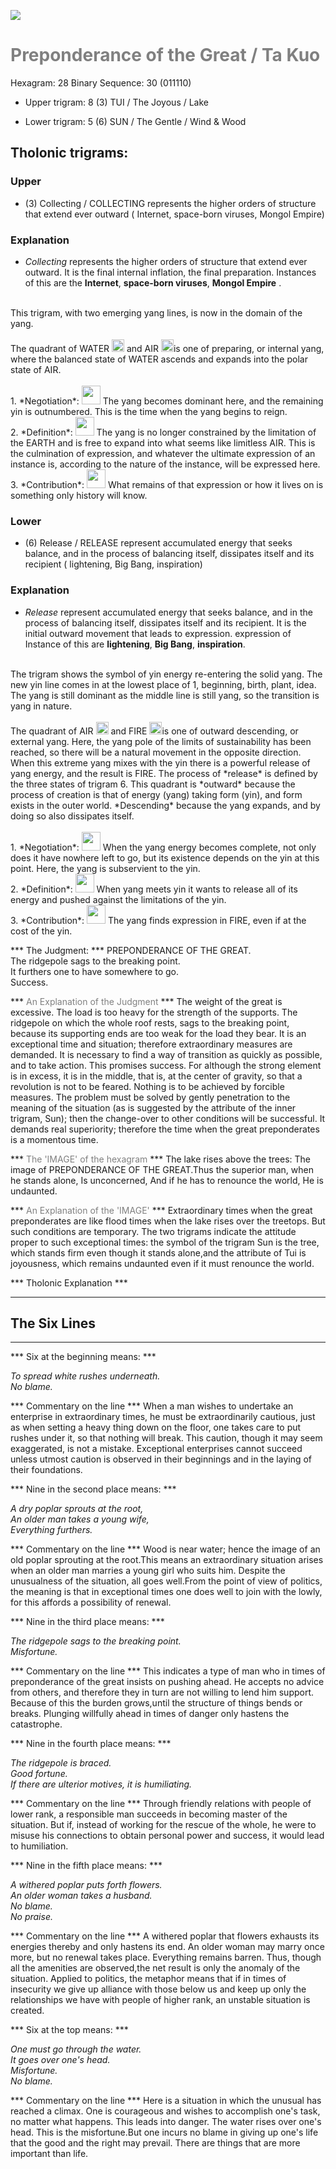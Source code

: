 

![](/assets/hexagram28.png)

# <span style="color:gray">Preponderance of the Great /  Ta Kuo </span>
Hexagram: 28
Binary Sequence: 30 (011110)

* Upper trigram: 8 (3) TUI / The Joyous / Lake

* Lower trigram: 5 (6) SUN / The Gentle / Wind & Wood

## <span style="brown:gray">Tholonic trigrams: </span>

### <span style="brown:gray">Upper </span>

* (3) Collecting / COLLECTING represents the higher orders of structure that extend ever outward ( Internet, space-born viruses, Mongol Empire)

### <span style="brown:gray">Explanation</span>

* *Collecting* represents the higher orders of structure that extend ever outward. It is the final internal inflation, the final preparation.  Instances of this are the **Internet**, **space-born viruses**, **Mongol Empire** .<br/>
<br/>
This trigram, with two emerging yang lines, is now in the domain of the yang.<br/>
<br/>
The quadrant of WATER <img src="../Images/bc/trigram-b01.png" style="width:20px"/> and AIR <img src="../Images/bc/trigram-b07.png" style="width:20px"/>is one of preparing, or internal yang, where the balanced state of WATER ascends and expands into the polar state of AIR.<br/>
<br/>
1. *Negotiation*: <img src="../Images/bc/yang.png" style="width:30px"/> The yang becomes dominant here, and the remaining yin is outnumbered. This is the time when the yang begins to reign.<br/>
2. *Definition*: <img src="../Images/bc/yang.png" style="width:30px"/> The yang is no longer constrained by the limitation of the EARTH and is free to expand into what seems like limitless AIR.  This is the culmination of expression, and whatever the ultimate expression of an instance is, according to the nature of the instance, will be expressed here. <br/>
3. *Contribution*: <img src="../Images/bc/yin.png" style="width:30px"/> What remains of that expression or how it lives on is something only history will know.

### <span style="brown:gray">Lower </span>

* (6) Release / RELEASE represent accumulated energy that seeks balance, and in the process of balancing itself, dissipates itself and its recipient ( lightening, Big Bang, inspiration)

### <span style="brown:gray">Explanation</span>

* *Release* represent accumulated energy that seeks balance, and in the process of balancing itself, dissipates itself and its recipient. It is the initial outward movement that leads to expression. expression of Instance of this are **lightening**, **Big Bang**, **inspiration**.<br/>
<br/>
The trigram shows the symbol of yin energy re-entering the solid yang. The new yin line comes in at the lowest place of 1, beginning, birth, plant, idea.  The yang is still dominant as the middle line is still yang, so the transition is yang in nature.<br/>
<br/>
The quadrant of AIR <img src="../Images/bc/trigram-b07.png" style="width:20px"/> and FIRE <img src="../Images/bc/trigram-b05.png" style="width:20px"/>is one of outward descending, or external yang. Here, the yang pole of the limits of sustainability has been reached, so there will be a natural movement in the opposite direction.  When this extreme yang mixes with the yin there is a powerful release of yang energy, and the result is FIRE.  The process of *release* is defined by the three states of trigram 6.  This quadrant is *outward* because the process of creation is that of energy (yang) taking form (yin), and form exists in the outer world.  *Descending* because the yang expands, and by doing so also dissipates itself.<br/>
<br/>
1. *Negotiation*: <img src="../Images/bc/yin.png" style="width:30px"/> When the yang energy becomes complete, not only does it have nowhere left to go, but its existence depends on the yin at this point.  Here, the yang is subservient to the yin.<br/>
2. *Definition*: <img src="../Images/bc/yang.png" style="width:30px"/> When yang meets yin it wants to release all of its energy and pushed against the limitations of the yin.<br/>
3. *Contribution*: <img src="../Images/bc/yang.png" style="width:30px"/> The yang finds expression in FIRE, even if at the cost of the yin.  <br/>




*** The Judgment: ***
PREPONDERANCE OF THE GREAT.<br/>
The ridgepole sags to the breaking point.<br/>
It furthers one to have somewhere to go.<br/>
Success.


*** <span style="color:gray">An Explanation of the Judgment</span> ***
The weight of the great is excessive. The load is too heavy for the strength of the supports. The ridgepole on which the whole roof rests, sags to the breaking point, because its supporting ends are too weak for the load they bear. It is an exceptional time and situation; therefore extraordinary measures are demanded. It is necessary to find a way of transition as quickly as possible, and to take action. This promises success. For although the strong element is in excess, it is in the middle, that is, at the center of gravity, so that a revolution is not to be feared. Nothing is to be achieved by forcible measures. The problem must be solved by gently penetration to the meaning of the situation (as is suggested by the attribute of the inner trigram, Sun); then the change-over to other conditions will be successful. It demands real superiority; therefore the time when the great preponderates is a momentous time.

*** <span style="color:gray">The 'IMAGE' of the hexagram</span> ***
The lake rises above the trees: The image of PREPONDERANCE OF THE GREAT.Thus the superior man, when he stands alone, Is unconcerned, And if he has to renounce the world, He is undaunted.

*** <span style="color:gray">An Explanation of the 'IMAGE'</span> ***
Extraordinary times when the great preponderates are like flood times when the lake rises over the treetops. But such conditions are temporary. The two trigrams indicate the attitude proper to such exceptional times: the symbol of the trigram Sun is the tree, which stands firm even though it stands alone,and the attribute of Tui is joyousness, which remains undaunted even if it must renounce the world.

*** <span style="brown:gray">Tholonic Explanation </span> ***





---
## The Six Lines ##
---
*** Six at the beginning means: ***

_To spread white rushes underneath.<br/>
No blame._

*** Commentary on the line ***
When a man wishes to undertake an enterprise in extraordinary times, he must be extraordinarily cautious, just as when setting a heavy thing down on the floor, one takes care to put rushes under it, so that nothing will break. This caution, though it may seem exaggerated, is not a mistake. Exceptional enterprises cannot succeed unless utmost caution is observed in their beginnings and in the laying of their foundations.

*** Nine in the second place means: ***

_A dry poplar sprouts at the root,<br/>
An older man takes a young wife,<br/>
Everything furthers._

*** Commentary on the line ***
Wood is near water; hence the image of an old poplar sprouting at the root.This means an extraordinary situation arises when an older man marries a young girl who suits him. Despite the unusualness of the situation, all goes well.From the point of view of politics, the meaning is that in exceptional times one does well to join with the lowly, for this affords a possibility of renewal.

*** Nine in the third place means: ***

_The ridgepole sags to the breaking point.<br/>
Misfortune._

*** Commentary on the line ***
This indicates a type of man who in times of preponderance of the great insists on pushing ahead. He accepts no advice from others, and therefore they in turn are not willing to lend him support. Because of this the burden grows,until the structure of things bends or breaks. Plunging willfully ahead in times of danger only hastens the catastrophe.

*** Nine in the fourth place means: ***

_The ridgepole is braced.<br/>
Good fortune.<br/>
If there are ulterior motives, it is humiliating._

*** Commentary on the line ***
Through friendly relations with people of lower rank, a responsible man succeeds in becoming master of the situation. But if, instead of working for the rescue of the whole, he were to misuse his connections to obtain personal power and success, it would lead to humiliation.

*** Nine in the fifth place means: ***

_A withered poplar puts forth flowers.<br/>
An older woman takes a husband.<br/>
No blame.<br/>
No praise._

*** Commentary on the line ***
A withered poplar that flowers exhausts its energies thereby and only hastens its end. An older woman may marry once more, but no renewal takes place. Everything remains barren. Thus, though all the amenities are observed,the net result is only the anomaly of the situation. Applied to politics, the metaphor means that if in times of insecurity we give up alliance with those below us and keep up only the relationships we have with people of higher rank, an unstable situation is created.

*** Six at the top means: ***

_One must go through the water.<br/>
It goes over one's head.<br/>
Misfortune.<br/>
No blame._

*** Commentary on the line ***
Here is a situation in which the unusual has reached a climax. One is courageous and wishes to accomplish one's task, no matter what happens. This leads into danger. The water rises over one's head. This is the misfortune.But one incurs no blame in giving up one's life that the good and the right may prevail. There are things that are more important than life.

